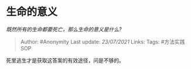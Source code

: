 # 生命的意义
*既然所有的生命都要死亡，那么生命的意义是什么?*

> Author: #Anonymity
Last update: *23/07/2021* 
Links: 
Tags:  #方法实践SOP  

 
死里逃生才是获取这答案的有效途径，问是不够的。



